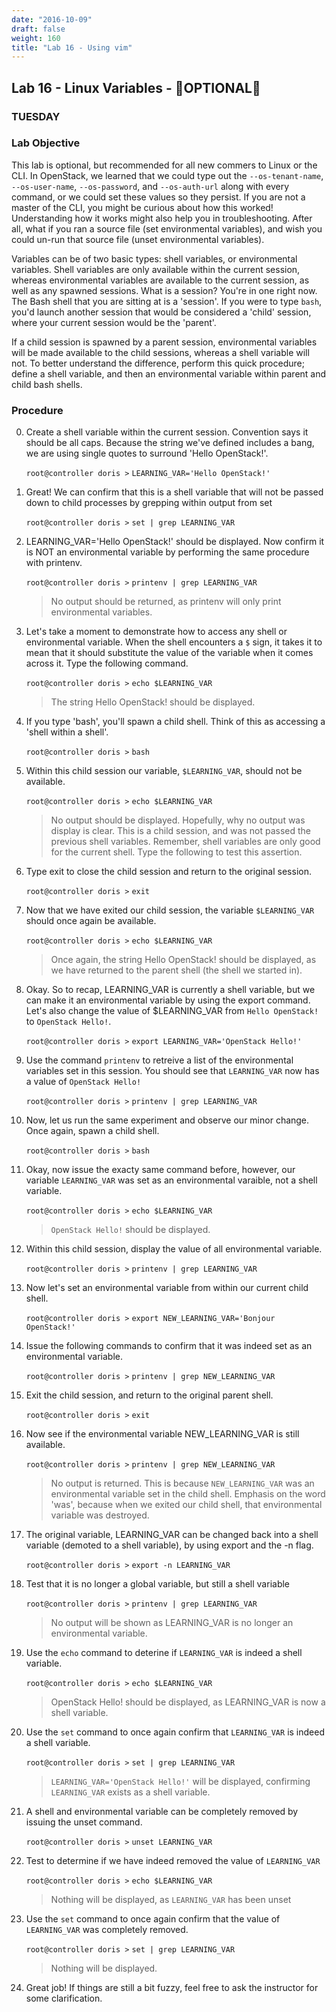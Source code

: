```yaml
---
date: "2016-10-09"
draft: false
weight: 160
title: "Lab 16 - Using vim"
---
```


## Lab 16 - Linux Variables - &#x1F528;OPTIONAL&#x1F528;

### TUESDAY

### Lab Objective

This lab is optional, but recommended for all new commers to Linux or the CLI. In OpenStack, we learned that we could type out the `--os-tenant-name`, `--os-user-name`, `--os-password`, and `--os-auth-url` along with every command, or we could set these values so they persist. If you are not a master of the CLI, you might be curious about how this worked! Understanding how it works might also help you in troubleshooting. After all, what if you ran a source file (set environmental variables), and wish you could un-run that source file (unset environmental variables). 

Variables can be of two basic types: shell variables, or environmental variables. Shell variables are only available within the current session, whereas environmental variables are available to the current session, as well as any spawned sessions. What is a session? You're in one right now. The Bash shell that you are sitting at is a 'session'. If you were to type `bash`, you'd launch another session that would be considered a 'child' session, where your current session would be the 'parent'.

If a child session is spawned by a parent session, environmental variables will be made available to the child sessions, whereas a shell variable will not. To better understand the difference, perform this quick procedure; define a shell variable, and then an environmental variable within parent and child bash shells.

### Procedure

0. Create a shell variable within the current session. Convention says it should be all caps. Because the string we've defined includes a bang, we are using single quotes to surround 'Hello OpenStack!'.

    `root@controller doris >` `LEARNING_VAR='Hello OpenStack!'`
	
0. Great! We can confirm that this is a shell variable that will not be passed down to child processes by grepping within output from set

    `root@controller doris >` `set | grep LEARNING_VAR`
	
0. LEARNING_VAR='Hello OpenStack!' should be displayed. Now confirm it is NOT an environmental variable by performing the same procedure with printenv.

    `root@controller doris >` `printenv | grep LEARNING_VAR`
	
    > No output should be returned, as printenv will only print environmental variables.

0. Let's take a moment to demonstrate how to access any shell or environmental variable. When the shell encounters a `$` sign, it takes it to mean that it should substitute the value of the variable when it comes across it. Type the following command.

    `root@controller doris >` `echo $LEARNING_VAR`

    > The string Hello OpenStack! should be displayed.

0. If you type 'bash', you'll spawn a child shell. Think of this as accessing a 'shell within a shell'.

    `root@controller doris >` `bash`

0. Within this child session our variable, `$LEARNING_VAR`, should not be available.

    `root@controller doris >` `echo $LEARNING_VAR`

    > No output should be displayed. 
    > Hopefully, why no output was display is clear. This is a child session, and was not passed the previous shell variables. Remember, shell variables are only good for the current shell. Type the following to test this assertion.
	
0. Type exit to close the child session and return to the original session.

    `root@controller doris >` `exit`

0. Now that we have exited our child session, the variable `$LEARNING_VAR` should once again be available. 

    `root@controller doris >` `echo $LEARNING_VAR`
	
    > Once again, the string Hello OpenStack! should be displayed, as we have returned to the parent shell (the shell we started in).

0. Okay. So to recap, LEARNING_VAR is currently a shell variable, but we can make it an environmental variable by using the export command. Let's also change the value of $LEARNING_VAR from `Hello OpenStack!` to `OpenStack Hello!`.

    `root@controller doris >` `export LEARNING_VAR='OpenStack Hello!'`
    
0. Use the command `printenv` to retreive a list of the environmental variables set in this session. You should see that `LEARNING_VAR` now has a value of `OpenStack Hello!`

    `root@controller doris >` `printenv | grep LEARNING_VAR`
	
0. Now, let us run the same experiment and observe our minor change. Once again, spawn a child shell.

    `root@controller doris >` `bash`
    
0. Okay, now issue the exacty same command before, however, our variable `LEARNING_VAR` was set as an environmental varaible, not a shell variable.

    `root@controller doris >` `echo $LEARNING_VAR`
 
    > `OpenStack Hello!` should be displayed. 

0. Within this child session, display the value of all environmental variable.

    `root@controller doris >` `printenv | grep LEARNING_VAR`
	
0. Now let's set an environmental variable from within our current child shell.

    `root@controller doris >` `export NEW_LEARNING_VAR='Bonjour OpenStack!'`
	
0. Issue the following commands to confirm that it was indeed set as an environmental variable.

    `root@controller doris >` `printenv | grep NEW_LEARNING_VAR`

0. Exit the child session, and return to the original parent shell.

    `root@controller doris >` `exit`

0. Now see if the environmental variable NEW_LEARNING_VAR is still available.

    `root@controller doris >` `printenv | grep NEW_LEARNING_VAR`
   
    > No output is returned. This is because `NEW_LEARNING_VAR` was an environmental variable set in the child shell. Emphasis on the word 'was', because when we exited our child shell, that environmental variable was destroyed.

0. The original variable, LEARNING_VAR can be changed back into a shell variable (demoted to a shell variable), by using export and the -n flag.

    `root@controller doris >` `export -n LEARNING_VAR`

0. Test that it is no longer a global variable, but still a shell variable

    `root@controller doris >` `printenv | grep LEARNING_VAR`

    > No output will be shown as LEARNING_VAR is no longer an environmental variable.

0. Use the `echo` command to deterine if `LEARNING_VAR` is indeed a shell variable.

    `root@controller doris >` `echo $LEARNING_VAR`

    > OpenStack Hello! should be displayed, as LEARNING_VAR is now a shell variable.

0. Use the `set` command to once again confirm that `LEARNING_VAR` is indeed a shell variable.
    
    `root@controller doris >` `set | grep LEARNING_VAR`
    
    > `LEARNING_VAR='OpenStack Hello!'` will be displayed, confirming `LEARNING_VAR` exists as a shell variable.

0. A shell and environmental variable can be completely removed by issuing the unset command.

    `root@controller doris >` `unset LEARNING_VAR`
    
0. Test to determine if we have indeed removed the value of `LEARNING_VAR`

    `root@controller doris >` `echo $LEARNING_VAR`

    > Nothing will be displayed, as `LEARNING_VAR` has been unset
    
0. Use the `set` command to once again confirm that the value of `LEARNING_VAR` was completely removed.

  	`root@controller doris >` `set | grep LEARNING_VAR`
	
    > Nothing will be displayed.  

0. Great job! If things are still a bit fuzzy, feel free to ask the instructor for some clarification.
